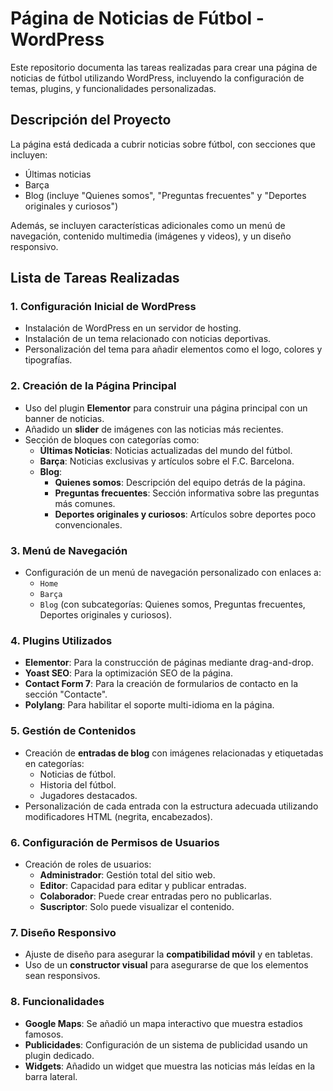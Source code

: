 # Página de Noticias de Fútbol - WordPress

Este repositorio documenta las tareas realizadas para crear una página de noticias de fútbol utilizando WordPress, incluyendo la configuración de temas, plugins, y funcionalidades personalizadas.

## Descripción del Proyecto

La página está dedicada a cubrir noticias sobre fútbol, con secciones que incluyen:
- Últimas noticias
- Barça
- Blog (incluye "Quienes somos", "Preguntas frecuentes" y "Deportes originales y curiosos")

Además, se incluyen características adicionales como un menú de navegación, contenido multimedia (imágenes y videos), y un diseño responsivo.

## Lista de Tareas Realizadas

### 1. Configuración Inicial de WordPress
- Instalación de WordPress en un servidor de hosting.
- Instalación de un tema relacionado con noticias deportivas.
- Personalización del tema para añadir elementos como el logo, colores y tipografías.

### 2. Creación de la Página Principal
- Uso del plugin **Elementor** para construir una página principal con un banner de noticias.
- Añadido un **slider** de imágenes con las noticias más recientes.
- Sección de bloques con categorías como:
  - **Últimas Noticias**: Noticias actualizadas del mundo del fútbol.
  - **Barça**: Noticias exclusivas y artículos sobre el F.C. Barcelona.
  - **Blog**:
    - **Quienes somos**: Descripción del equipo detrás de la página.
    - **Preguntas frecuentes**: Sección informativa sobre las preguntas más comunes.
    - **Deportes originales y curiosos**: Artículos sobre deportes poco convencionales.

### 3. Menú de Navegación
- Configuración de un menú de navegación personalizado con enlaces a:
  - `Home`
  - `Barça`
  - `Blog` (con subcategorías: Quienes somos, Preguntas frecuentes, Deportes originales y curiosos).

### 4. Plugins Utilizados
- **Elementor**: Para la construcción de páginas mediante drag-and-drop.
- **Yoast SEO**: Para la optimización SEO de la página.
- **Contact Form 7**: Para la creación de formularios de contacto en la sección "Contacte".
- **Polylang**: Para habilitar el soporte multi-idioma en la página.

### 5. Gestión de Contenidos
- Creación de **entradas de blog** con imágenes relacionadas y etiquetadas en categorías:
  - Noticias de fútbol.
  - Historia del fútbol.
  - Jugadores destacados.
- Personalización de cada entrada con la estructura adecuada utilizando modificadores HTML (negrita, encabezados).

### 6. Configuración de Permisos de Usuarios
- Creación de roles de usuarios:
  - **Administrador**: Gestión total del sitio web.
  - **Editor**: Capacidad para editar y publicar entradas.
  - **Colaborador**: Puede crear entradas pero no publicarlas.
  - **Suscriptor**: Solo puede visualizar el contenido.

### 7. Diseño Responsivo
- Ajuste de diseño para asegurar la **compatibilidad móvil** y en tabletas.
- Uso de un **constructor visual** para asegurarse de que los elementos sean responsivos.

### 8. Funcionalidades
- **Google Maps**: Se añadió un mapa interactivo que muestra estadios famosos.
- **Publicidades**: Configuración de un sistema de publicidad usando un plugin dedicado.
- **Widgets**: Añadido un widget que muestra las noticias más leídas en la barra lateral.
